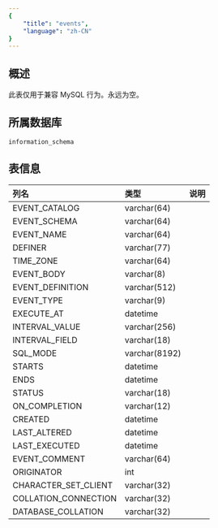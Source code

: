 ```yaml
---
{
    "title": "events",
    "language": "zh-CN"
}
---
```


## 概述

此表仅用于兼容 MySQL 行为。永远为空。

## 所属数据库


`information_schema`


## 表信息

| 列名                 | 类型          | 说明 |
| :------------------- | :------------ | :--- |
| EVENT_CATALOG        | varchar(64)   |      |
| EVENT_SCHEMA         | varchar(64)   |      |
| EVENT_NAME           | varchar(64)   |      |
| DEFINER              | varchar(77)   |      |
| TIME_ZONE            | varchar(64)   |      |
| EVENT_BODY           | varchar(8)    |      |
| EVENT_DEFINITION     | varchar(512)  |      |
| EVENT_TYPE           | varchar(9)    |      |
| EXECUTE_AT           | datetime      |      |
| INTERVAL_VALUE       | varchar(256)  |      |
| INTERVAL_FIELD       | varchar(18)   |      |
| SQL_MODE             | varchar(8192) |      |
| STARTS               | datetime      |      |
| ENDS                 | datetime      |      |
| STATUS               | varchar(18)   |      |
| ON_COMPLETION        | varchar(12)   |      |
| CREATED              | datetime      |      |
| LAST_ALTERED         | datetime      |      |
| LAST_EXECUTED        | datetime      |      |
| EVENT_COMMENT        | varchar(64)   |      |
| ORIGINATOR           | int           |      |
| CHARACTER_SET_CLIENT | varchar(32)   |      |
| COLLATION_CONNECTION | varchar(32)   |      |
| DATABASE_COLLATION   | varchar(32)   |      |